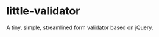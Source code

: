 little-validator
============================

A tiny, simple, streamlined form validator based on jQuery.
